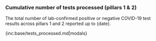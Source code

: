 ﻿### Cumulative number of tests processed (pillars 1 & 2)

The total number of lab-confirmed positive or negative COVID-19 test results across pillars 1 and 2 reported up to {date}.

{inc:base/tests_processed.md|modals}
